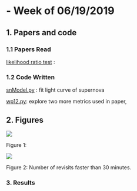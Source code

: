



#  - Week of 06/19/2019

## 1. Papers and code

### 1.1 Papers Read

[likelihood ratio test]() :



### 1.2 Code Written

[snModel.py](https://github.com/xiaolng/maf/blob/master/snModel.ipynb) : fit light curve of supernova 

[wp12.py](https://github.com/xiaolng/maf/blob/master/wp12.ipynb):  explore two more metrics used in paper, 



## 2. Figures



![](https://raw.githubusercontent.com/xiaolng/weekly_report/master/imgs/snlc.png)

Figure 1:



![](https://raw.githubusercontent.com/xiaolng/weekly_report/master/imgs/nRvisits.png)

Figure 2: Number of revisits faster than 30 minutes. 

 



### 3. Results

















